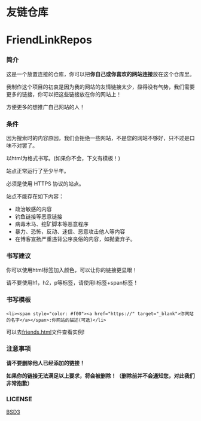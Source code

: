 # 友链仓库
# FriendLinkRepos

### 简介

这是一个放置连接的仓库，你可以把**你自己或你喜欢的网站连接**放在这个仓库里。

我制作这个项目的初衷是因为我的网站的友情链接太少，~~显得没有气势~~，我们需要更多的链接，你可以把这些链接放在你的网站上！

方便更多的想推广自己网站的人！

### 条件

因为搜索时的内容原因，我们会拒绝一些网站，不是您的网站不够好，只不过是口味不对罢了。

以html为格式书写。(如果你不会，下文有模板！)

站点正常运行了至少半年。

必须是使用 HTTPS 协议的站点。

站点不能存在如下内容：

- 政治敏感的内容
- 钓鱼链接等恶意链接
- 病毒木马、挖矿脚本等恶意程序
- 暴力、恐怖，反动、迷信、恶意攻击他人等内容
- 在博客宣扬严重违背公序良俗的内容，如抛妻弃子。

### 书写建议

你可以使用html标签加入颜色，可以让你的链接更显眼！

请不要使用h1，h2，p等标签，请使用li标签+span标签！

### 书写模板

```
<li><span style="color: #f00"><a href="https://" target="_blank">你网站的名字</a></span>:你网站的描述(可选)</li>
```

可以去[friends.html](./friends.html)文件查看实例!

### 注意事项

**请不要删除他人已经添加的链接！**

**如果你的链接无法满足以上要求，将会被删除！（删除前并不会通知您，对此我们非常抱歉）**

### LICENSE
[BSD3](./LICENSE)

